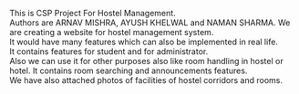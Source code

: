 This is CSP Project For Hostel Management.
<br>
Authors are  ARNAV MISHRA, AYUSH KHELWAL and NAMAN SHARMA.
We are creating a website for hostel management system.<br> 
It would have many features which can also be implemented in real life.
<br>
It contains features for student and for administrator.<br>
Also we can use it for other purposes also like room handling in hostel or hotel. It contains room searching and announcements features.<br>
We have also attached photos of facilities of hostel corridors and rooms.
